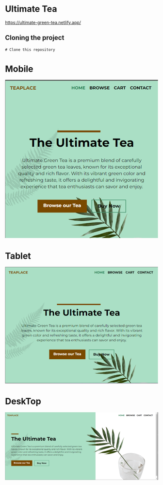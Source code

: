 # Ultimate Tea

https://ultimate-green-tea.netlify.app/

## Cloning the project

```
# Clone this repository

```

# Mobile

![Alt text](./images/Mobile-Versain.png)

# Tablet

![Alt text](./images/Tablet-Versain.png)

# DeskTop

![Alt text](./images/DeskTop-Versain.png)
